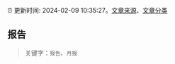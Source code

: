 :alarm_clock: 更新时间: 2024-02-09 10:35:27。[文章来源](/README.md)、[文章分类](/TAGS.md)

## 报告


> 关键字：`报告`、`月报`



